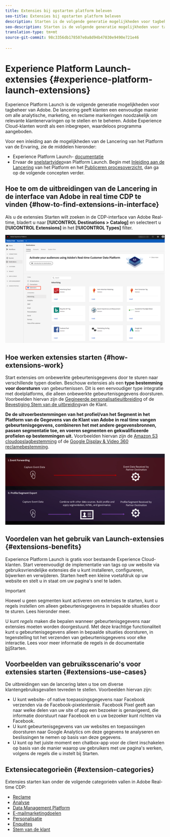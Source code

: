 ```yaml
---
title: Extensies bij opstarten platform beleven
seo-title: Extensies bij opstarten platform beleven
description: Starten is de volgende generatie mogelijkheden voor tagbeheer van Adobe. De lancering geeft klanten een eenvoudige manier om alle analytische, marketing, en reclame markeringen noodzakelijk om relevante klantenervaringen op te stellen en te beheren.
seo-description: Starten is de volgende generatie mogelijkheden voor tagbeheer van Adobe. De lancering geeft klanten een eenvoudige manier om alle analytische, marketing, en reclame markeringen noodzakelijk om relevante klantenervaringen op te stellen en te beheren.
translation-type: tm+mt
source-git-commit: 98c3356db178507e0a8d94b47030e9490e721e46

---
```



# Experience Platform Launch-extensies {#experience-platform-launch-extensions}

Experience Platform Launch is de volgende generatie mogelijkheden voor tagbeheer van Adobe. De lancering geeft klanten een eenvoudige manier om alle analytische, marketing, en reclame markeringen noodzakelijk om relevante klantenervaringen op te stellen en te beheren. Adobe Experience Cloud-klanten wordt als een inbegrepen, waardeloos programma aangeboden.

Voor een inleiding aan de mogelijkheden van de Lancering van het Platform van de Ervaring, zie de middelen hieronder:
* Experience Platform Launch- [documentatie](https://docs.adobe.com/content/help/en/launch/using/overview.html)
* Ervaar de [snelstartvideo](https://docs.adobe.com/content/help/en/launch/using/intro/get-started/videos.html)van Platform Launch. Begin met [Inleiding aan de Lancering](https://www.youtube.com/embed/rwqqkG1SERU) van het Platform en het [Publiceren procesoverzicht](https://helpx.adobe.com/analytics/how-to/adobe-launch-publishing-process.html), dan ga op de volgende concepten verder.

## Hoe te om de uitbreidingen van de Lancering in de interface van Adobe in real time CDP te vinden {#how-to-find-extensions-in-interface}

Als u de extensies Starten wilt zoeken in de CDP-interface van Adobe Real-time, bladert u naar **[!UICONTROL Destinations > Catalog]** en selecteert u **[!UICONTROL Extensions]** in het **[!UICONTROL Types]** filter.

![Extensies, filter in de interface](/help/rtcdp/destinations/assets/extensions-filter.png)

## Hoe werken extensies starten {#how-extensions-work}

Start extensies om onbewerkte gebeurtenisgegevens door te sturen naar verschillende typen doelen. Beschouw extensies als een **type bestemming voor doorsturen** van gebeurtenissen. Dit is een eenvoudiger type integratie met doelplatforms, die alleen onbewerkte gebeurtenisgegevens doorsturen. Voorbeelden hiervan zijn de [Gegineerde personalisatieuitbreiding](/help/rtcdp/destinations/gainsight-extension.md) of de [Bevestiging Stem van de uitbreiding](/help/rtcdp/destinations/confirmit-digital-feedback-extension.md)van de Klant.

**De de uitvoerbestemmingen van het profiel/van het Segment in het Platform van de Gegevens van de Klant van Adobe in real time vangen gebeurtenisgegevens, combineren het met andere gegevensbronnen, passen segmentatie toe, en voeren segmenten en gekwalificeerde profielen op bestemmingen uit.** Voorbeelden hiervan zijn de [Amazon S3 cloudopslagbestemming](/help/rtcdp/destinations/amazon-s3-destination.md) of de [Google Display &amp; Video 360 reclamebestemming](/help/rtcdp/destinations/google-dv360-destination.md).

![De uitbreidingen van de Lancering van het Platform van de ervaring vergeleken met andere bestemmingen](/help/rtcdp/destinations/assets/launch-and-other-destinations.png)

## Voordelen van het gebruik van Launch-extensies {#extensions-benefits}

Experience Platform Launch is gratis voor bestaande Experience Cloud-klanten. Start vereenvoudigt de implementatie van tags op uw website via gebruiksvriendelijke extensies die u kunt installeren, configureren, bijwerken en verwijderen. Starten heeft een kleine voetafdruk op uw website en stelt u in staat om uw pagina&#39;s snel te laden.

>[!IMPORTANT]
>
>Hoewel u geen segmenten kunt activeren om extensies te starten, kunt u regels instellen om alleen gebeurtenisgegevens in bepaalde situaties door te sturen. Lees hieronder meer.

U kunt *regels* maken die bepalen wanneer gebeurtenisgegevens naar extensies moeten worden doorgestuurd. Met deze krachtige functionaliteit kunt u gebeurtenisgegevens alleen in bepaalde situaties doorsturen, in tegenstelling tot het verzenden van gebeurtenisgegevens voor elke interactie. Lees voor meer informatie de regels in de documentatie [bij](https://docs.adobe.com/help/en/launch/using/reference/manage-resources/rules.html)Starten.

## Voorbeelden van gebruiksscenario&#39;s voor extensies starten {#extensions-use-cases}

De uitbreidingen van de lancering laten u toe om diverse klantengebruiksgevallen tevreden te stellen. Voorbeelden hiervan zijn:

* U kunt website- of native toepassingsgegevens naar Facebook verzenden via de Facebook-pixelextensie. Facebook Pixel geeft aan naar welke delen van uw site of app een bezoeker is genavigeerd, die informatie doorstuurt naar Facebook en u uw bezoeker kunt richten via Facebook.
* U kunt gebeurtenisgegevens van uw websites en toepassingen doorsturen naar Google Analytics om deze gegevens te analyseren en beslissingen te nemen op basis van deze gegevens.
* U kunt op het juiste moment een chatbox-app voor de client inschakelen op basis van de manier waarop uw gebruikers met uw pagina&#39;s werken, volgens de regels die u instelt bij Starten.


## Extensiecategorieën {#extension-categories}

Extensies starten kan onder de volgende categorieën vallen in Adobe Real-time CDP:

* [Reclame](/help/rtcdp/destinations/advertising-destinations.md)
* [Analyse](/help/rtcdp/destinations/analytics-destinations.md)
* [Data Management Platform](/help/rtcdp/destinations/dmp-destinations.md)
* [E-mailmarketingdoelen](/help/rtcdp/destinations/email-marketing-destinations.md)
* [Personalisatie](/help/rtcdp/destinations/personalization-destinations.md)
* [Enquêtes](/help/rtcdp/destinations/survey-destinations.md)
* [Stem van de klant](/help/rtcdp/destinations/voice-of-customer-destinations.md)
